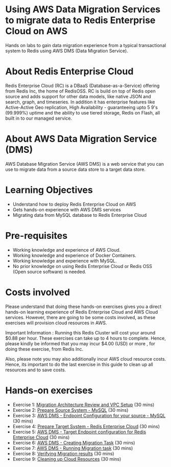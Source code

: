 # Using AWS Data Migration Services to migrate data to Redis Enterprise Cloud on AWS
Hands on labs to gain data migration experience from a typical transactional system to Redis using AWS DMS (Data Migration Service).

# About Redis Enterprise Cloud
Redis Enterprise Cloud (RC) is a DBaaS (Database-as-a-Service) offering from Redis Inc, the home of RedisOSS. RC is build on top of Redis open source and adds support for other data models, like native JSON and search, graph, and timeseries.  In addition it has  enterprise features like Active-Active Geo replication, High Availability - guaranteeing upto 5 9's (99.999%) uptime and the ability to use tiered storage, Redis on Flash, all built in to our managed service.

# About AWS Data Migration Service (DMS)
AWS Database Migration Service (AWS DMS) is a web service that you can use to migrate data from a source data store to a target data store.

# Learning Objectives
* Understand how to deploy Redis Enterprise Cloud on AWS
* Gets hands-on experience with AWS DMS services
* Migrating data from MySQL database to Redis Enterprise Cloud

# Pre-requisites
* Working knowledge and experience of AWS Cloud.
* Working knowledge and experience of Docker Containers.
* Working knowledge and experience with MySQL.
* No prior knowledge on using Redis Enterprise Cloud or Redis OSS (Open source software) is needed.


# Costs involved
Please understand that doing these hands-on exercises gives you a direct hands-on learning experience of Redis Enterprise Cloud and AWS Cloud services.  However, there are going to be some costs involved, as these exercises will provision cloud resources in AWS.

Important Information : Running this Redis Cluster will cost your around $0.88 per hour. These exercises can take up to 4 hours to complete. Hence, please kindly be informed that you may incur $4.00 (USD)  or more , for doing these exercise, from Redis Inc.

Also, please note  you may also additionally incur AWS cloud resource costs. Hence, its important to do the last exercise in this guide to clean up all resources and to save costs.


# Hands-on exercises

* Exercise 1:	[Migration Architecture Review and VPC Setup](Labs/lab1/README.md) (30 mins)
* Exercise 2:	[Prepare Source System - MySQL](Labs/lab2/README.md) (30 mins)
* Exercise 3:	[AWS DMS - Endpoint Configuration for your source - MySQL](Labs/lab3/README.md) (30 mins)
* Exercise 4:	[Prepare Target System - Redis Enterprise Cloud](Labs/lab4/README.md) (30 mins)
* Exercise 5:	[AWS DMS - Target Endpoint configuration for Redis Enterprise Cloud](Labs/lab5/README.md) (30 mins)
* Exercise 6:	[AWS DMS - Creating Migration Task](Labs/lab6/README.md) (30 mins)
* Exercise 7:	[AWS DMS - Running Migration task](Labs/lab7/README.md) (30 mins)
* Exercise 8:	[Verifying Migration results](Labs/lab8/README.md) (30 mins)
* Exercise 9:	[Cleaning up Cloud Resources](Labs/lab9/README.md) (30 mins)
